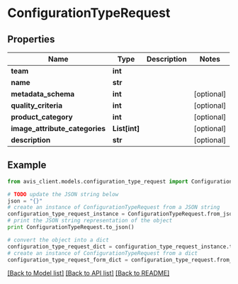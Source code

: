 # ConfigurationTypeRequest


## Properties

Name | Type | Description | Notes
------------ | ------------- | ------------- | -------------
**team** | **int** |  | 
**name** | **str** |  | 
**metadata_schema** | **int** |  | [optional] 
**quality_criteria** | **int** |  | [optional] 
**product_category** | **int** |  | [optional] 
**image_attribute_categories** | **List[int]** |  | [optional] 
**description** | **str** |  | [optional] 

## Example

```python
from avis_client.models.configuration_type_request import ConfigurationTypeRequest

# TODO update the JSON string below
json = "{}"
# create an instance of ConfigurationTypeRequest from a JSON string
configuration_type_request_instance = ConfigurationTypeRequest.from_json(json)
# print the JSON string representation of the object
print ConfigurationTypeRequest.to_json()

# convert the object into a dict
configuration_type_request_dict = configuration_type_request_instance.to_dict()
# create an instance of ConfigurationTypeRequest from a dict
configuration_type_request_form_dict = configuration_type_request.from_dict(configuration_type_request_dict)
```
[[Back to Model list]](../README.md#documentation-for-models) [[Back to API list]](../README.md#documentation-for-api-endpoints) [[Back to README]](../README.md)



